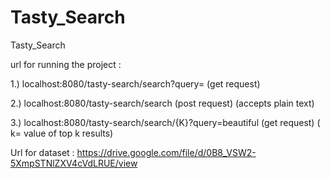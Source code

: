 # Tasty_Search
Tasty_Search 

url for running the project :

1.)    localhost:8080/tasty-search/search?query=     (get request)

2.)    localhost:8080/tasty-search/search            (post request)   (accepts plain text)

3.)    localhost:8080/tasty-search/search/{K}?query=beautiful  (get request) ( k= value of top k results)

Url for dataset : https://drive.google.com/file/d/0B8_VSW2-5XmpSTNlZXV4cVdLRUE/view
